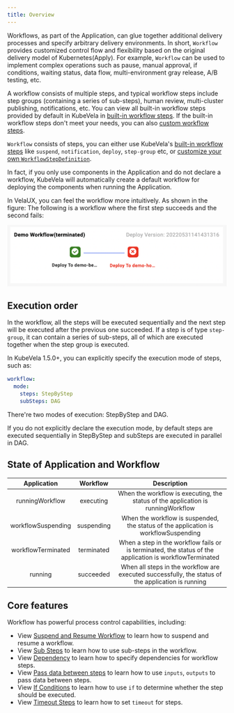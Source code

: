 ```yaml
---
title: Overview
---
```


Workflows, as part of the Application, can glue together additional delivery processes and specify arbitrary delivery environments. In short, `Workflow` provides customized control flow and flexibility based on the original delivery model of Kubernetes(Apply). For example, `Workflow` can be used to implement complex operations such as pause, manual approval, if conditions, waiting status, data flow, multi-environment gray release, A/B testing, etc.

A workflow consists of multiple steps, and typical workflow steps include step groups (containing a series of sub-steps), human review, multi-cluster publishing, notifications, etc. You can view all built-in workflow steps provided by default in KubeVela in [built-in workflow steps](./built-in-workflow-defs). If the built-in workflow steps don't meet your needs, you can also [custom workflow steps](../../platform-engineers/workflow/workflow).

`Workflow` consists of steps, you can either use KubeVela's [built-in workflow steps](./built-in-workflow-defs) like `suspend`, `notification`, `deploy`, `step-group` etc, or [customize your own `WorkflowStepDefinition`](../../platform-engineers/workflow/workflow).

In fact, if you only use components in the Application and do not declare a workflow, KubeVela will automatically create a default workflow for deploying the components when running the Application.

In VelaUX, you can feel the workflow more intuitively. As shown in the figure: The following is a workflow where the first step succeeds and the second fails:

![velaux-workflow](../../resources/velaux-workflow.png)

## Execution order

In the workflow, all the steps will be executed sequentially and the next step will be executed after the previous one succeeded. If a step is of type `step-group`, it can contain a series of sub-steps, all of which are executed together when the step group is executed.

In KubeVela 1.5.0+, you can explicitly specify the execution mode of steps, such as:

```yaml
workflow:
  mode:
    steps: StepByStep
    subSteps: DAG
```

There're two modes of execution: StepByStep and DAG.
 
If you do not explicitly declare the execution mode, by default steps are executed sequentially in StepByStep and subSteps are executed in parallel in DAG.

## State of Application and Workflow

|    Application     |  Workflow  |                                               Description                                               |
| :----------------: | :--------: | :-----------------------------------------------------------------------------------------------------: |
|  runningWorkflow   | executing  |            When the workflow is executing, the status of the application is runningWorkflow             |
| workflowSuspending | suspending |           When the workflow is suspended, the status of the application is workflowSuspending           |
| workflowTerminated | terminated | When a step in the workflow fails or is terminated, the status of the application is workflowTerminated |
|      running       | succeeded  |   When all steps in the workflow are executed successfully, the status of the application is running    |

## Core features

Workflow has powerful process control capabilities, including:

- View [Suspend and Resume Workflow](./suspend) to learn how to suspend and resume a workflow.
- View [Sub Steps](./step-group) to learn how to use sub-steps in the workflow.
- View [Dependency](./dependency) to learn how to specify dependencies for workflow steps.
- View [Pass data between steps](./inputs-outputs) to learn how to use `inputs`, `outputs` to pass data between steps.
- View [If Conditions](./if-condition) to learn how to use `if` to determine whether the step should be executed.
- View [Timeout Steps](./timeout) to learn how to set `timeout` for steps.
